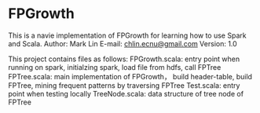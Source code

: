 FPGrowth
========

This is a navie implementation of FPGrowth for learning how to use Spark and Scala.
Author: Mark Lin
E-mail: chlin.ecnu@gmail.com
Version: 1.0

This project contains files as follows:
FPGrowth.scala: entry point when running on spark, initialzing spark, load file from hdfs, call FPTree
FPTree.scala: main implementation of FPGrowth， build header-table, build FPTree, mining frequent patterns by traversing FPTree
Test.scala: entry point when testing locally
TreeNode.scala: data structure of tree node of FPTree
